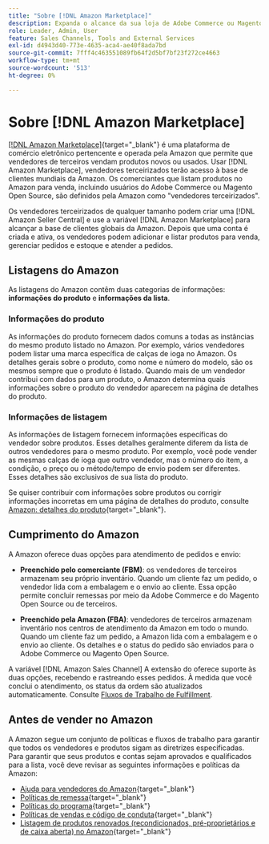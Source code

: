 ```yaml
---
title: "Sobre [!DNL Amazon Marketplace]"
description: Expanda o alcance da sua loja de Adobe Commerce ou Magento Open Source aproveitando seu catálogo de produtos como listagens no Amazon Marketplace.
role: Leader, Admin, User
feature: Sales Channels, Tools and External Services
exl-id: d4943d40-773e-4635-aca4-ae40f8ada7bd
source-git-commit: 7fff4c463551089fb64f2d5bf7bf23f272ce4663
workflow-type: tm+mt
source-wordcount: '513'
ht-degree: 0%

---
```


# Sobre [!DNL Amazon Marketplace]

[[!DNL Amazon Marketplace]](https://sell.amazon.com/){target="_blank"} é uma plataforma de comércio eletrônico pertencente e operada pela Amazon que permite que vendedores de terceiros vendam produtos novos ou usados. Usar [!DNL Amazon Marketplace], vendedores terceirizados terão acesso à base de clientes mundiais da Amazon. Os comerciantes que listam produtos no Amazon para venda, incluindo usuários do Adobe Commerce ou Magento Open Source, são definidos pela Amazon como &quot;vendedores terceirizados&quot;.

Os vendedores terceirizados de qualquer tamanho podem criar uma [!DNL Amazon Seller Central] e use a variável [!DNL Amazon Marketplace] para alcançar a base de clientes globais da Amazon. Depois que uma conta é criada e ativa, os vendedores podem adicionar e listar produtos para venda, gerenciar pedidos e estoque e atender a pedidos.

## Listagens do Amazon

As listagens do Amazon contêm duas categorias de informações: **informações do produto** e **informações da lista**.

### Informações do produto

As informações do produto fornecem dados comuns a todas as instâncias do mesmo produto listado no Amazon. Por exemplo, vários vendedores podem listar uma marca específica de calças de ioga no Amazon. Os detalhes gerais sobre o produto, como nome e número do modelo, são os mesmos sempre que o produto é listado. Quando mais de um vendedor contribui com dados para um produto, o Amazon determina quais informações sobre o produto do vendedor aparecem na página de detalhes do produto.

### Informações de listagem

As informações de listagem fornecem informações específicas do vendedor sobre produtos. Esses detalhes geralmente diferem da lista de outros vendedores para o mesmo produto. Por exemplo, você pode vender as mesmas calças de ioga que outro vendedor, mas o número do item, a condição, o preço ou o método/tempo de envio podem ser diferentes. Esses detalhes são exclusivos de sua lista do produto.

Se quiser contribuir com informações sobre produtos ou corrigir informações incorretas em uma página de detalhes do produto, consulte [Amazon: detalhes do produto](https://sellercentral.amazon.com/gp/help/external/200335450){target="_blank"}.

## Cumprimento do Amazon

A Amazon oferece duas opções para atendimento de pedidos e envio:

- **Preenchido pelo comerciante (FBM)**: os vendedores de terceiros armazenam seu próprio inventário. Quando um cliente faz um pedido, o vendedor lida com a embalagem e o envio ao cliente. Essa opção permite concluir remessas por meio da Adobe Commerce e do Magento Open Source ou de terceiros.

- **Preenchido pela Amazon (FBA)**: vendedores de terceiros armazenam inventário nos centros de atendimento da Amazon em todo o mundo. Quando um cliente faz um pedido, a Amazon lida com a embalagem e o envio ao cliente. Os detalhes e o status do pedido são enviados para o Adobe Commerce ou Magento Open Source.

A variável [!DNL Amazon Sales Channel] A extensão do oferece suporte às duas opções, recebendo e rastreando esses pedidos. À medida que você conclui o atendimento, os status da ordem são atualizados automaticamente. Consulte [Fluxos de Trabalho de Fulfillment](./fulfillment-workflows.md).

## Antes de vender no Amazon

A Amazon segue um conjunto de políticas e fluxos de trabalho para garantir que todos os vendedores e produtos sigam as diretrizes especificadas. Para garantir que seus produtos e contas sejam aprovados e qualificados para a lista, você deve revisar as seguintes informações e políticas da Amazon:

- [Ajuda para vendedores do Amazon](https://sellercentral.amazon.com/gp/help/external/help-page.html?itemID=2&amp;language=en_US/){target="_blank"}
- [Políticas de remessa](https://sellercentral.amazon.com/gp/help/external/201901620?language=en-US){target="_blank"}
- [Políticas do programa](https://sellercentral.amazon.com/gp/help/external/521?language=en-US){target="_blank"}
- [Políticas de vendas e código de conduta](https://sellercentral.amazon.com/gp/help/external/1801?language=en-US){target="_blank"}
- [Listagem de produtos renovados (recondicionados, pré-proprietários e de caixa aberta) no Amazon](https://sell.amazon.com/programs/renewed){target="_blank"}
